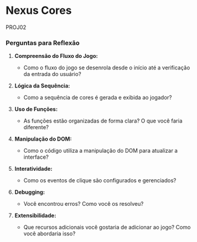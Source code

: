 # Nexus Cores
 
PROJ02
### Perguntas para Reflexão

1. **Compreensão do Fluxo do Jogo:**
   - Como o fluxo do jogo se desenrola desde o início até a verificação da entrada do usuário?

2. **Lógica da Sequência:**
   - Como a sequência de cores é gerada e exibida ao jogador?

3. **Uso de Funções:**
   - As funções estão organizadas de forma clara? O que você faria diferente?

4. **Manipulação do DOM:**
   - Como o código utiliza a manipulação do DOM para atualizar a interface?

5. **Interatividade:**
   - Como os eventos de clique são configurados e gerenciados?

6. **Debugging:**
   - Você encontrou erros? Como você os resolveu?

7. **Extensibilidade:**
   - Que recursos adicionais você gostaria de adicionar ao jogo? Como você abordaria isso?
